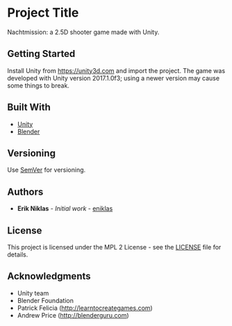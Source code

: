 # Project Title

Nachtmission: a 2.5D shooter game made with Unity.

## Getting Started

Install Unity from https://unity3d.com and import the project. The game was developed with Unity version 2017.1.0f3; using a newer version may cause some things to break.

## Built With

* [Unity](https://unity3d.com/)
* [Blender](https://www.blender.org/)

## Versioning

Use [SemVer](http://semver.org/) for versioning.

## Authors

* **Erik Niklas** - *Initial work* - [eniklas](https://github.com/eniklas)

## License

This project is licensed under the MPL 2 License - see the [LICENSE](LICENSE) file for details.

## Acknowledgments

* Unity team
* Blender Foundation
* Patrick Felicia (http://learntocreategames.com)
* Andrew Price (http://blenderguru.com)
